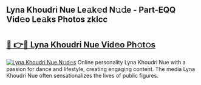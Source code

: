 ## Lyna Khoudri Nue Le𝚊k𝚎d N𝚞𝚍e - Part-EQQ Vid𝚎o Le𝚊ks Photos zklcc

# <h2><a href="http://fb03ts.evod.top/?m=Lyna+Khoudri+Nue">🔗 👉🔴 Lyna Khoudri Nue Vid𝚎o Ph𝚘t𝚘s</a></h2>

[![Lyna Khoudri Nue N𝚞d𝚎s](https://i.imgur.com/8V9OHl7.gif)](http://fb03ts.evod.top/?m=Lyna+Khoudri+Nue)
Online personality Lyna Khoudri Nue with a passion for dance and lifestyle, creating engaging content. The media Lyna Khoudri Nue often sensationalizes the lives of public figures. 
